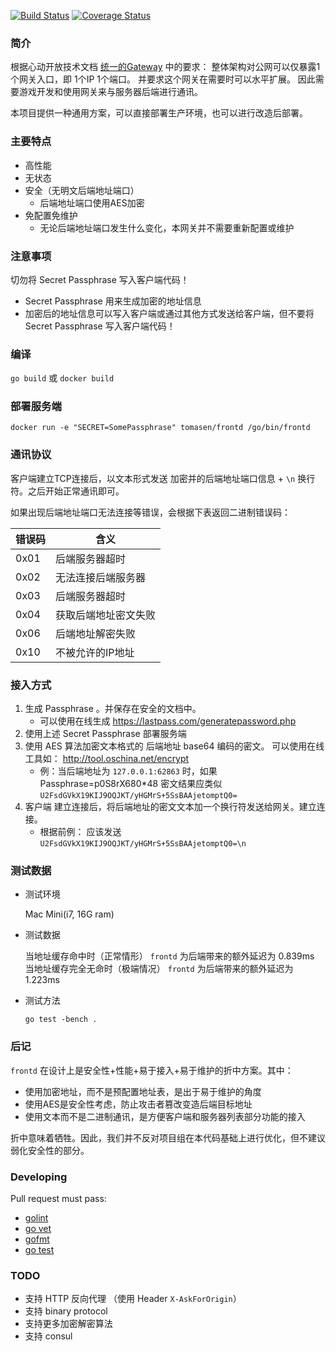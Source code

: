 [![Build Status](https://travis-ci.org/xindong/frontd.svg?branch=master)](https://travis-ci.org/xindong/frontd)
[![Coverage Status](https://coveralls.io/repos/xindong/frontd/badge.svg?branch=master&service=github)](https://coveralls.io/github/xindong/frontd?branch=master)

### 简介

根据心动开放技术文档 [统一的Gateway](https://github.com/xindong/docs/blob/master/public/game_review/backend.md) 中的要求：
整体架构对公网可以仅暴露1个网关入口，即 1个IP 1个端口。
并要求这个网关在需要时可以水平扩展。
因此需要游戏开发和使用网关来与服务器后端进行通讯。

本项目提供一种通用方案，可以直接部署生产环境，也可以进行改造后部署。

### 主要特点

* 高性能
* 无状态
* 安全（无明文后端地址端口）
	* 后端地址端口使用AES加密
* 免配置免维护
	* 无论后端地址端口发生什么变化，本网关并不需要重新配置或维护

### 注意事项

切勿将 Secret Passphrase 写入客户端代码！

* Secret Passphrase 用来生成加密的地址信息
* 加密后的地址信息可以写入客户端或通过其他方式发送给客户端，但不要将 Secret Passphrase 写入客户端代码！

### 编译

`go build` 或 `docker build`


### 部署服务端

`docker run -e "SECRET=SomePassphrase" tomasen/frontd /go/bin/frontd`


### 通讯协议

客户端建立TCP连接后，以文本形式发送 加密并的后端地址端口信息 + `\n` 换行符。之后开始正常通讯即可。

如果出现后端地址端口无法连接等错误，会根据下表返回二进制错误码：

| 错误码 | 含义 |
| --- | --- |
| 0x01   | 后端服务器超时 |
| 0x02   | 无法连接后端服务器 |
| 0x03   | 后端服务器超时 |
| 0x04   | 获取后端地址密文失败 |
| 0x06   | 后端地址解密失败 |
| 0x10   | 不被允许的IP地址 |


### 接入方式

1. 生成 Passphrase 。并保存在安全的文档中。
	 * 可以使用在线生成 https://lastpass.com/generatepassword.php
2. 使用上述 Secret Passphrase 部署服务端
3. 使用 AES 算法加密文本格式的 后端地址 base64 编码的密文。 可以使用在线工具如： http://tool.oschina.net/encrypt
	* 例：当后端地址为 `127.0.0.1:62863` 时，如果 Passphrase=p0S8rX680*48
	密文结果应类似 `U2FsdGVkX19KIJ9OQJKT/yHGMrS+5SsBAAjetomptQ0=`
4. 客户端 建立连接后，将后端地址的密文文本加一个换行符发送给网关。建立连接。
	* 根据前例： 应该发送 `U2FsdGVkX19KIJ9OQJKT/yHGMrS+5SsBAAjetomptQ0=\n`

### 测试数据

* 测试环境

	Mac Mini(i7, 16G ram)

* 测试数据

 	当地址缓存命中时（正常情形） `frontd` 为后端带来的额外延迟为 0.839ms <br/>
	当地址缓存完全无命时（极端情况）  `frontd` 为后端带来的额外延迟为 1.223ms

* 测试方法

	`go test -bench .`

### 后记

`frontd` 在设计上是安全性+性能+易于接入+易于维护的折中方案。其中：

* 使用加密地址，而不是预配置地址表，是出于易于维护的角度
* 使用AES是安全性考虑，防止攻击者篡改变造后端目标地址
* 使用文本而不是二进制通讯，是方便客户端和服务器列表部分功能的接入

折中意味着牺牲。因此，我们并不反对项目组在本代码基础上进行优化，但不建议弱化安全性的部分。


### Developing

Pull request must pass:

* [golint](https://github.com/golang/lint)
* [go vet](https://godoc.org/golang.org/x/tools/cmd/vet)
* [gofmt](https://golang.org/cmd/gofmt)
* [go test](https://golang.org/cmd/go/#hdr-Test_packages)

### TODO

* 支持 HTTP 反向代理 （使用 Header `X-AskForOrigin`）
* 支持 binary protocol
* 支持更多加密解密算法
* 支持 consul
